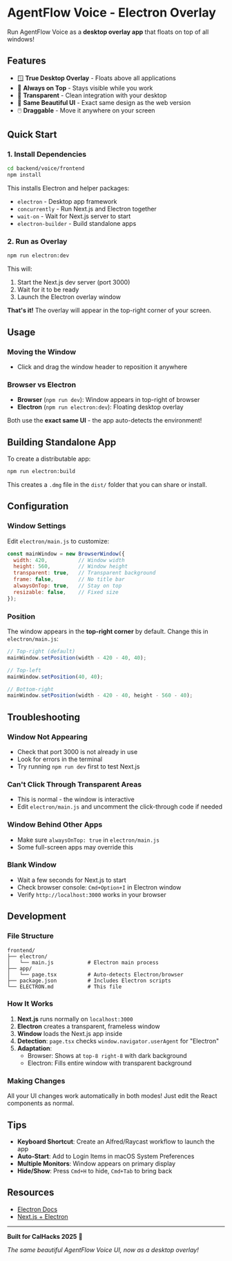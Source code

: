 # AgentFlow Voice - Electron Overlay

Run AgentFlow Voice as a **desktop overlay app** that floats on top of all windows!

## Features

- 🪟 **True Desktop Overlay** - Floats above all applications
- 🎯 **Always on Top** - Stays visible while you work
- 🔲 **Transparent** - Clean integration with your desktop
- 🎨 **Same Beautiful UI** - Exact same design as the web version
- 🖱️ **Draggable** - Move it anywhere on your screen

## Quick Start

### 1. Install Dependencies

```bash
cd backend/voice/frontend
npm install
```

This installs Electron and helper packages:
- `electron` - Desktop app framework
- `concurrently` - Run Next.js and Electron together
- `wait-on` - Wait for Next.js server to start
- `electron-builder` - Build standalone apps

### 2. Run as Overlay

```bash
npm run electron:dev
```

This will:
1. Start the Next.js dev server (port 3000)
2. Wait for it to be ready
3. Launch the Electron overlay window

**That's it!** The overlay will appear in the top-right corner of your screen.

## Usage

### Moving the Window
- Click and drag the window header to reposition it anywhere

### Browser vs Electron
- **Browser** (`npm run dev`): Window appears in top-right of browser
- **Electron** (`npm run electron:dev`): Floating desktop overlay

Both use the **exact same UI** - the app auto-detects the environment!

## Building Standalone App

To create a distributable app:

```bash
npm run electron:build
```

This creates a `.dmg` file in the `dist/` folder that you can share or install.

## Configuration

### Window Settings

Edit `electron/main.js` to customize:

```javascript
const mainWindow = new BrowserWindow({
  width: 420,          // Window width
  height: 560,         // Window height
  transparent: true,   // Transparent background
  frame: false,        // No title bar
  alwaysOnTop: true,   // Stay on top
  resizable: false,    // Fixed size
});
```

### Position

The window appears in the **top-right corner** by default. Change this in `electron/main.js`:

```javascript
// Top-right (default)
mainWindow.setPosition(width - 420 - 40, 40);

// Top-left
mainWindow.setPosition(40, 40);

// Bottom-right
mainWindow.setPosition(width - 420 - 40, height - 560 - 40);
```

## Troubleshooting

### Window Not Appearing
- Check that port 3000 is not already in use
- Look for errors in the terminal
- Try running `npm run dev` first to test Next.js

### Can't Click Through Transparent Areas
- This is normal - the window is interactive
- Edit `electron/main.js` and uncomment the click-through code if needed

### Window Behind Other Apps
- Make sure `alwaysOnTop: true` in `electron/main.js`
- Some full-screen apps may override this

### Blank Window
- Wait a few seconds for Next.js to start
- Check browser console: `Cmd+Option+I` in Electron window
- Verify `http://localhost:3000` works in your browser

## Development

### File Structure

```
frontend/
├── electron/
│   └── main.js           # Electron main process
├── app/
│   └── page.tsx          # Auto-detects Electron/browser
├── package.json          # Includes Electron scripts
└── ELECTRON.md           # This file
```

### How It Works

1. **Next.js** runs normally on `localhost:3000`
2. **Electron** creates a transparent, frameless window
3. **Window** loads the Next.js app inside
4. **Detection**: `page.tsx` checks `window.navigator.userAgent` for "Electron"
5. **Adaptation**:
   - Browser: Shows at `top-8 right-8` with dark background
   - Electron: Fills entire window with transparent background

### Making Changes

All your UI changes work automatically in both modes! Just edit the React components as normal.

## Tips

- **Keyboard Shortcut**: Create an Alfred/Raycast workflow to launch the app
- **Auto-Start**: Add to Login Items in macOS System Preferences
- **Multiple Monitors**: Window appears on primary display
- **Hide/Show**: Press `Cmd+H` to hide, `Cmd+Tab` to bring back

## Resources

- [Electron Docs](https://www.electronjs.org/docs/latest/)
- [Next.js + Electron](https://github.com/vercel/next.js/tree/canary/examples/with-electron)

---

**Built for CalHacks 2025** 🚀

*The same beautiful AgentFlow Voice UI, now as a desktop overlay!*
